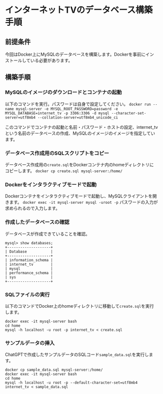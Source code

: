 # インターネットTVのデータベース構築手順
## 前提条件
今回はDocker上にMySQLのデータベースを構築します。Dockerを事前にインストールしている必要があります。
## 構築手順
### MySQLのイメージのダウンロードとコンテナの起動
以下のコマンドを実行。パスワードは自身で設定してください。
`docker run --name mysql-server -e MYSQL_ROOT_PASSWORD=password -e MYSQL_DATABASE=internet_tv -p 3306:3306 -d mysql --character-set-server=utf8mb4 --collation-server=utf8mb4_unicode_ci`

このコマンドでコンテナの起動と名前・パスワード・ホストの設定、internet_tvという名前のデータベースの作成、MySQLのイメージのイメージを指定しています。

### データベース作成用のSQLスクリプトをコピー
データベース作成用の`create.sql`をDockerコンテナ内のhomeディレクトリにコピーします。
`docker cp create.sql mysql-server:/home/`

### Dockerをインタラクティブモードで起動
Dockerコンテナをインタラクティブモードで起動し、MySQLクライアントを開きます。
`docker exec -it mysql-server mysql -uroot -p`
パスワードの入力が求められるので入力します。

### 作成したデータベースの確認
データベースが作成できていることを確認。
```
mysql> show databases;
+--------------------+
| Database           |
+--------------------+
| information_schema |
| internet_tv        |
| mysql              |
| performance_schema |
| sys                |
+--------------------+
```

### SQLファイルの実行
以下のコマンドでDocker上のhomeディレクトリに移動して`create.sql`を実行します。
```
docker exec -it mysql-server bash
cd home
mysql -h localhost -u root -p internet_tv < create.sql
```
### サンプルデータの挿入
ChatGPTで作成したサンプルデータのSQLコード`sample_data.sql`を実行します。
```
docker cp sample_data.sql mysql-server:/home/
docker exec -it mysql-server bash
cd home
mysql -h localhost -u root -p --default-character-set=utf8mb4 internet_tv < sample_data.sql
```

